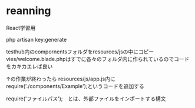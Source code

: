 # reanning
React学習用

php artisan key:generate

testhub内のcompornentsフォルダをresources/jsの中にコピー
vies/welcome.blade.phpはすでに各々のフォルダ内に作られているのでコードをカキカエレば良い

↑の作業が終わったら
resources/js/app.js内にrequire('./components/Example');というコードを追加する

require('ファイルパス');　とは、外部ファイルをインポートする構文
